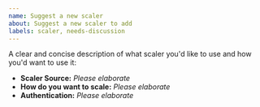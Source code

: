 ```yaml
---
name: Suggest a new scaler
about: Suggest a new scaler to add
labels: scaler, needs-discussion
---
```


A clear and concise description of what scaler you'd like to use and how you'd want to use it:

  - **Scaler Source:** *Please elaborate*
  - **How do you want to scale:** *Please elaborate*
  - **Authentication:** *Please elaborate*